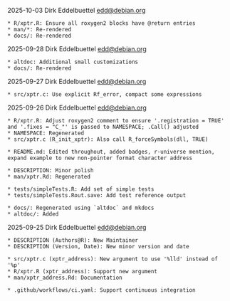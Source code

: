 2025-10-03  Dirk Eddelbuettel  <edd@debian.org>

	* R/xptr.R: Ensure all roxygen2 blocks have @return entries
	* man/*: Re-rendered
	* docs/: Re-rendered

2025-09-28  Dirk Eddelbuettel  <edd@debian.org>

	* altdoc: Additional small customizations
	* docs/: Re-rendered

2025-09-27  Dirk Eddelbuettel  <edd@debian.org>

	* src/xptr.c: Use explicit Rf_error, compact some expressions

2025-09-26  Dirk Eddelbuettel  <edd@debian.org>

	* R/xptr.R: Adjust roxygen2 comment to ensure '.registration = TRUE'
	and '.fixes = "C_"' is passed to NAMESPACE; .Call() adjusted
	* NAMESPACE: Regenerated
	* src/xptr.c (R_init_xptr): Also call R_forceSymbols(dll, TRUE)

	* README.md: Edited throughout, added badges, r-universe mention,
	expand example to new non-pointer format character address

	* DESCRIPTION: Minor polish
	* man/xptr.Rd: Regenerated

	* tests/simpleTests.R: Add set of simple tests
	* tests/simpleTests.Rout.save: Add test reference output

	* docs/: Regenerated using `altdoc` and mkdocs
	* altdoc/: Added

2025-09-25  Dirk Eddelbuettel  <edd@debian.org>

	* DESCRIPTION (Authors@R): New Maintainer
	* DESCRIPTION (Version, Date): New minor version and date

	* src/xptr.c (xptr_address): New argument to use '%lld' instead of '%p'
	* R/xptr.R (xptr_address): Support new argument
	* man/xptr_address.Rd: Documentation

	* .github/workflows/ci.yaml: Support continuous integration
